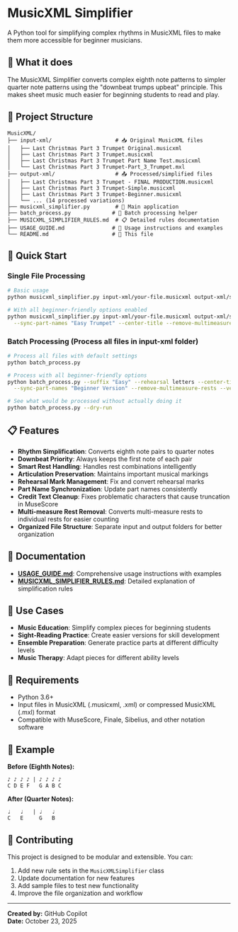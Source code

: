 # MusicXML Simplifier

A Python tool for simplifying complex rhythms in MusicXML files to make them more accessible for beginner musicians.

## 🎵 What it does

The MusicXML Simplifier converts complex eighth note patterns to simpler quarter note patterns using the "downbeat trumps upbeat" principle. This makes sheet music much easier for beginning students to read and play.

## 📁 Project Structure

```
MusicXML/
├── input-xml/                    # 📥 Original MusicXML files
│   ├── Last Christmas Part 3 Trumpet Original.musicxml
│   ├── Last Christmas Part 3 Trumpet.musicxml
│   ├── Last Christmas Part 3 Trumpet Part Name Test.musicxml
│   └── Last Christmas Part 3 Trumpet-Part_3_Trumpet.mxl
├── output-xml/                   # 📤 Processed/simplified files
│   ├── Last Christmas Part 3 Trumpet - FINAL PRODUCTION.musicxml
│   ├── Last Christmas Part 3 Trumpet-Simple.musicxml
│   ├── Last Christmas Part 3 Trumpet-Beginner.musicxml
│   └── ... (14 processed variations)
├── musicxml_simplifier.py        # 🚀 Main application
├── batch_process.py             # 🔄 Batch processing helper
├── MUSICXML_SIMPLIFIER_RULES.md  # 📋 Detailed rules documentation
├── USAGE_GUIDE.md               # 📖 Usage instructions and examples
└── README.md                    # 📄 This file
```

## 🚀 Quick Start

### Single File Processing
```bash
# Basic usage
python musicxml_simplifier.py input-xml/your-file.musicxml output-xml/simplified-file.musicxml

# With all beginner-friendly options enabled
python musicxml_simplifier.py input-xml/your-file.musicxml output-xml/simplified-file.musicxml \
  --sync-part-names "Easy Trumpet" --center-title --remove-multimeasure-rests --verbose
```

### Batch Processing (Process all files in input-xml folder)
```bash
# Process all files with default settings
python batch_process.py

# Process with all beginner-friendly options
python batch_process.py --suffix "Easy" --rehearsal letters --center-title \
  --sync-part-names "Beginner Version" --remove-multimeasure-rests --verbose

# See what would be processed without actually doing it
python batch_process.py --dry-run
```

## 📋 Features

- **Rhythm Simplification**: Converts eighth note pairs to quarter notes
- **Downbeat Priority**: Always keeps the first note of each pair
- **Smart Rest Handling**: Handles rest combinations intelligently
- **Articulation Preservation**: Maintains important musical markings
- **Rehearsal Mark Management**: Fix and convert rehearsal marks
- **Part Name Synchronization**: Update part names consistently
- **Credit Text Cleanup**: Fixes problematic characters that cause truncation in MuseScore
- **Multi-measure Rest Removal**: Converts multi-measure rests to individual rests for easier counting
- **Organized File Structure**: Separate input and output folders for better organization

## 📖 Documentation

- **[USAGE_GUIDE.md](USAGE_GUIDE.md)**: Comprehensive usage instructions with examples
- **[MUSICXML_SIMPLIFIER_RULES.md](MUSICXML_SIMPLIFIER_RULES.md)**: Detailed explanation of simplification rules

## 🎯 Use Cases

- **Music Education**: Simplify complex pieces for beginning students
- **Sight-Reading Practice**: Create easier versions for skill development
- **Ensemble Preparation**: Generate practice parts at different difficulty levels
- **Music Therapy**: Adapt pieces for different ability levels

## 🔧 Requirements

- Python 3.6+
- Input files in MusicXML (.musicxml, .xml) or compressed MusicXML (.mxl) format
- Compatible with MuseScore, Finale, Sibelius, and other notation software

## 🎼 Example

**Before (Eighth Notes):**
```
♪ ♪ ♪ ♪ | ♪ ♪ ♪ ♪
C D E F   G A B C
```

**After (Quarter Notes):**
```
♩   ♩   | ♩   ♩
C   E     G   B
```

## 🤝 Contributing

This project is designed to be modular and extensible. You can:

1. Add new rule sets in the `MusicXMLSimplifier` class
2. Update documentation for new features
3. Add sample files to test new functionality
4. Improve the file organization and workflow

---

**Created by:** GitHub Copilot  
**Date:** October 23, 2025